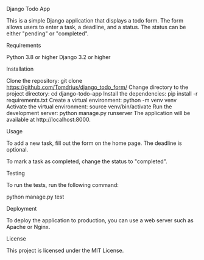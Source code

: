 Django Todo App

This is a simple Django application that displays a todo form. The form allows users to enter a task, a deadline, and a status. The status can be either "pending" or "completed".

Requirements

Python 3.8 or higher
Django 3.2 or higher

Installation

Clone the repository:
git clone https://github.com/Tomdrius/django_todo_form/
Change directory to the project directory:
cd django-todo-app
Install the dependencies:
pip install -r requirements.txt
Create a virtual environment:
python -m venv venv
Activate the virtual environment:
source venv/bin/activate
Run the development server:
python manage.py runserver
The application will be available at http://localhost:8000.

Usage

To add a new task, fill out the form on the home page. The deadline is optional.

To mark a task as completed, change the status to "completed".

Testing

To run the tests, run the following command:

python manage.py test

Deployment

To deploy the application to production, you can use a web server such as Apache or Nginx.

License

This project is licensed under the MIT License.